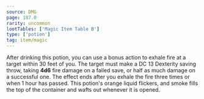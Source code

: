 ```yaml
---
source: DMG
page: 187.0
rarity: uncommon
lootTables: ['Magic Item Table B']
type: ['potion']
tag: item/magic
---
```


After drinking this potion, you can use a bonus action to exhale fire at a target within 30 feet of you. The target must make a DC 13 Dexterity saving throw, taking **4d6** fire damage on a failed save, or half as much damage on a successful one. The effect ends after you exhale the fire three times or when 1 hour has passed. This potion's orange liquid flickers, and smoke fills the top of the container and wafts out whenever it is opened.



